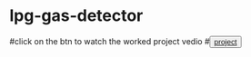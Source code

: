 # lpg-gas-detector
#click on the btn to watch the worked project vedio
#<button><a href="https://youtu.be/OJkG7SOZuqY">project</a></button>
